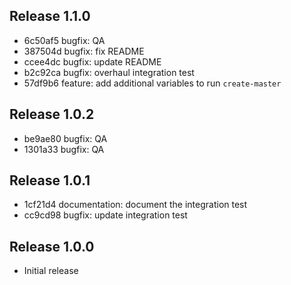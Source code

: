 ## Release 1.1.0

* 6c50af5 bugfix: QA
* 387504d bugfix: fix README
* ccee4dc bugfix: update README
* b2c92ca bugfix: overhaul integration test
* 57df9b6 feature: add additional variables to run `create-master`

## Release 1.0.2

* be9ae80 bugfix: QA
* 1301a33 bugfix: QA

## Release 1.0.1

* 1cf21d4 documentation: document the integration test
* cc9cd98 bugfix: update integration test

## Release 1.0.0

* Initial release
